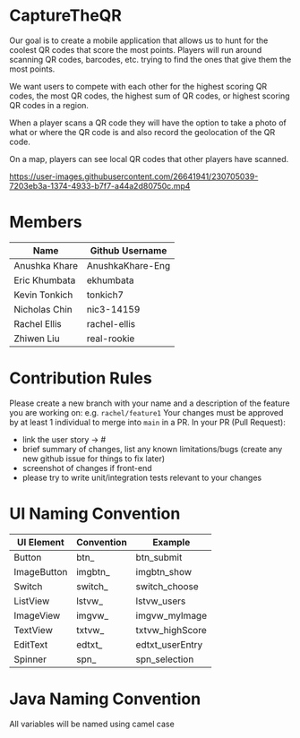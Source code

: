 # CaptureTheQR

Our goal is to create a mobile application that allows us to hunt for the coolest QR codes that score the most points. Players will run around scanning QR codes, barcodes, etc. trying to find the ones that give them the most points.

We want users to compete with each other for the highest scoring QR codes, the most QR codes, the highest sum of QR codes, or highest scoring QR codes in a region. 

When a player scans a QR code they will have the option to take a photo of what or where the QR code is and also record the geolocation of the QR code. 

On a map, players can see local QR codes that other players have scanned.


https://user-images.githubusercontent.com/26641941/230705039-7203eb3a-1374-4933-b7f7-a44a2d80750c.mp4



# Members
| Name| Github Username|
| ----------- | ----------- |
| Anushka Khare | AnushkaKhare-Eng|
| Eric Khumbata | ekhumbata|
| Kevin Tonkich | tonkich7|
| Nicholas Chin | nic3-14159|
| Rachel Ellis | rachel-ellis|
| Zhiwen Liu | real-rookie|



# Contribution Rules
Please create a new branch with your name and a description of the feature you are working on: e.g. `rachel/feature1`
Your changes must be approved by at least 1 individual to merge into `main` in a PR. 
In your PR (Pull Request):
- link the user story -> # <git issue number>
- brief summary of changes, list any known limitations/bugs (create any new github issue for things to fix later)
- screenshot of changes if front-end
- please try to write unit/integration tests relevant to your changes
  
  
# UI Naming Convention
| UI Element | Convention | Example |
| ----------- | ----------- | ----------- |
| Button | btn_<function> | btn_submit |
| ImageButton | imgbtn_<function> | imgbtn_show |
| Switch | switch_<function> | switch_choose | 
| ListView | lstvw_<function> | lstvw_users |
| ImageView | imgvw_<function> | imgvw_myImage |  
| TextView | txtvw_<function> | txtvw_highScore |
| EditText | edtxt_<function> | edtxt_userEntry |
| Spinner | spn_<function> | spn_selection |
  
  
# Java Naming Convention
All variables will be named using camel case

